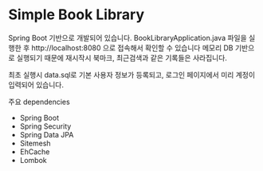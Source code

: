 Simple Book Library
===================

Spring Boot 기반으로 개발되어 있습니다. 
BookLibraryApplication.java 파일을 실행한 후 http://localhost:8080 으로 접속해서 확인할 수 있습니다
메모리 DB 기반으로 실행되기 때문에 재시작시 북마크, 최근검색과 같은 기록들은 사라집니다.

최초 실행시 data.sql로 기본 사용자 정보가 등록되고, 로그인 페이지에서 미리 계정이 입력되어 있습니다.

주요 dependencies
 - Spring Boot
 - Spring Security
 - Spring Data JPA
 - Sitemesh
 - EhCache
 - Lombok
